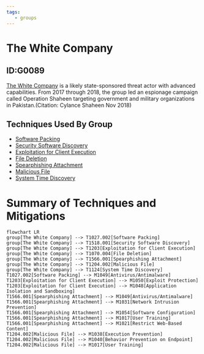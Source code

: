 ```yaml
---
tags:
   - groups
---
```

# The White Company
## ID:G0089
[The White Company](/mitre/groups/G0089) is a likely state-sponsored threat actor with advanced capabilities. From 2017 through 2018, the group led an espionage campaign called Operation Shaheen targeting government and military organizations in Pakistan.(Citation: Cylance Shaheen Nov 2018)
## Techniques Used By Group
* [Software Packing](/mitre/techniques/T1027/002)
* [Security Software Discovery](/mitre/techniques/T1518/001)
* [Exploitation for Client Execution](/mitre/techniques/T1203)
* [File Deletion](/mitre/techniques/T1070/004)
* [Spearphishing Attachment](/mitre/techniques/T1566/001)
* [Malicious File](/mitre/techniques/T1204/002)
* [System Time Discovery](/mitre/techniques/T1124)

# Summary of Techniques and Mitigations
```mermaid
flowchart LR
group[The White Company] --> T1027.002[Software Packing]
group[The White Company] --> T1518.001[Security Software Discovery]
group[The White Company] --> T1203[Exploitation for Client Execution]
group[The White Company] --> T1070.004[File Deletion]
group[The White Company] --> T1566.001[Spearphishing Attachment]
group[The White Company] --> T1204.002[Malicious File]
group[The White Company] --> T1124[System Time Discovery]
T1027.002[Software Packing] --> M1049[Antivirus/Antimalware]
T1203[Exploitation for Client Execution] --> M1050[Exploit Protection]
T1203[Exploitation for Client Execution] --> M1048[Application Isolation and Sandboxing]
T1566.001[Spearphishing Attachment] --> M1049[Antivirus/Antimalware]
T1566.001[Spearphishing Attachment] --> M1031[Network Intrusion Prevention]
T1566.001[Spearphishing Attachment] --> M1054[Software Configuration]
T1566.001[Spearphishing Attachment] --> M1017[User Training]
T1566.001[Spearphishing Attachment] --> M1021[Restrict Web-Based Content]
T1204.002[Malicious File] --> M1038[Execution Prevention]
T1204.002[Malicious File] --> M1040[Behavior Prevention on Endpoint]
T1204.002[Malicious File] --> M1017[User Training]
```